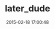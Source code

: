 ---
layout: post
title:  "later_dude"
repo:   "clemens/later_dude"
date:   2015-02-18 17:00:48
gemurl: http://github.com/clemens/later_dude
---